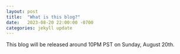 ```yaml
---
layout: post
title:  "What is this blog?"
date:   2023-08-20 22:00:00 -0700
categories: jekyll update
---
```

This blog will be released around 10PM PST on Sunday, August 20th.